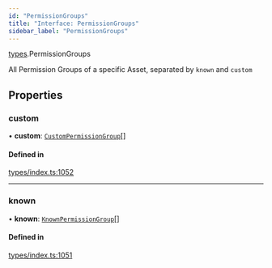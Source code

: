 ```yaml
---
id: "PermissionGroups"
title: "Interface: PermissionGroups"
sidebar_label: "PermissionGroups"
---
```


[types](../../../modules/Types/Types.md).PermissionGroups

All Permission Groups of a specific Asset, separated by `known` and `custom`

## Properties

### custom

• **custom**: [`CustomPermissionGroup`](../../../classes/API/Entities/CustomPermissionGroup/CustomPermissionGroup.md)[]

#### Defined in

[types/index.ts:1052](https://github.com/PolymeshAssociation/polymesh-sdk/blob/968f8d70c/src/types/index.ts#L1052)

___

### known

• **known**: [`KnownPermissionGroup`](../../../classes/API/Entities/KnownPermissionGroup/KnownPermissionGroup.md)[]

#### Defined in

[types/index.ts:1051](https://github.com/PolymeshAssociation/polymesh-sdk/blob/968f8d70c/src/types/index.ts#L1051)
